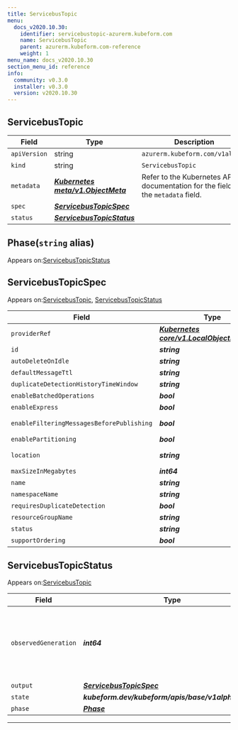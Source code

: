 ```yaml
---
title: ServicebusTopic
menu:
  docs_v2020.10.30:
    identifier: servicebustopic-azurerm.kubeform.com
    name: ServicebusTopic
    parent: azurerm.kubeform.com-reference
    weight: 1
menu_name: docs_v2020.10.30
section_menu_id: reference
info:
  community: v0.3.0
  installer: v0.3.0
  version: v2020.10.30
---
```


## ServicebusTopic
| Field | Type | Description |
| ------ | ----- | ----------- |
| `apiVersion` | string | `azurerm.kubeform.com/v1alpha1` |
|    `kind` | string | `ServicebusTopic` |
| `metadata` | ***[Kubernetes meta/v1.ObjectMeta](https://v1-18.docs.kubernetes.io/docs/reference/generated/kubernetes-api/v1.18/#objectmeta-v1-meta)***|Refer to the Kubernetes API documentation for the fields of the `metadata` field.|
| `spec` | ***[ServicebusTopicSpec](#servicebustopicspec)***||
| `status` | ***[ServicebusTopicStatus](#servicebustopicstatus)***||
## Phase(`string` alias)

Appears on:[ServicebusTopicStatus](#servicebustopicstatus)

## ServicebusTopicSpec

Appears on:[ServicebusTopic](#servicebustopic), [ServicebusTopicStatus](#servicebustopicstatus)

| Field | Type | Description |
| ------ | ----- | ----------- |
| `providerRef` | ***[Kubernetes core/v1.LocalObjectReference](https://v1-18.docs.kubernetes.io/docs/reference/generated/kubernetes-api/v1.18/#localobjectreference-v1-core)***||
| `id` | ***string***||
| `autoDeleteOnIdle` | ***string***| ***(Optional)*** |
| `defaultMessageTtl` | ***string***| ***(Optional)*** |
| `duplicateDetectionHistoryTimeWindow` | ***string***| ***(Optional)*** |
| `enableBatchedOperations` | ***bool***| ***(Optional)*** |
| `enableExpress` | ***bool***| ***(Optional)*** |
| `enableFilteringMessagesBeforePublishing` | ***bool***| ***(Optional)*** Deprecated|
| `enablePartitioning` | ***bool***| ***(Optional)*** |
| `location` | ***string***| ***(Optional)*** Deprecated|
| `maxSizeInMegabytes` | ***int64***| ***(Optional)*** |
| `name` | ***string***||
| `namespaceName` | ***string***||
| `requiresDuplicateDetection` | ***bool***| ***(Optional)*** |
| `resourceGroupName` | ***string***||
| `status` | ***string***| ***(Optional)*** |
| `supportOrdering` | ***bool***| ***(Optional)*** |
## ServicebusTopicStatus

Appears on:[ServicebusTopic](#servicebustopic)

| Field | Type | Description |
| ------ | ----- | ----------- |
| `observedGeneration` | ***int64***| ***(Optional)*** Resource generation, which is updated on mutation by the API Server.|
| `output` | ***[ServicebusTopicSpec](#servicebustopicspec)***| ***(Optional)*** |
| `state` | ***kubeform.dev/kubeform/apis/base/v1alpha1.State***| ***(Optional)*** |
| `phase` | ***[Phase](#phase)***| ***(Optional)*** |
---
